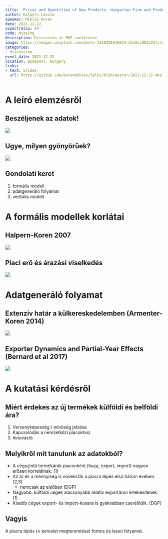 ```yaml
---
title: 'Prices and Quantities of New Products: Hungarian Firm and Product Level Data'
author: Halpern László
speaker: Miklós Koren
date: 2021-12-22
aspectratio: 54
code: missing
description: Discussion at MKE conference
image: https://images.unsplash.com/photo-1518391846015-55a9cc003b25?crop=entropy&cs=tinysrgb&fit=max&fm=jpg&ixid=M3w2ODAxOTV8MHwxfHJhbmRvbXx8fHx8fHx8fDE3MzI2NDM2MjB8&ixlib=rb-4.0.3&q=80&w=1080
categories:
- discussion
event_date: 2021-12-22
location: Budapest, Hungary
links:
- text: Slides
  url: https://github.com/korenmiklos/talks/blob/master/2021-12-22-mke-halpern/README.pdf
---
```


# A leíró elemzésről
## Beszéljenek az adatok!
![](babel-puzzle.png)

## Ugye, milyen gyönyörűek?
![](babel-complete.png)

## Gondolati keret
1. formális modell
2. adatgeneráló folyamat
3. verbális modell

# A formális modellek korlátai

## Halpern-Koren 2007
![](halpern-koren-2007.png)

## Piaci erő és árazási viselkedés
![](variable-markups.png)

# Adatgeneráló folyamat

## Extenzív határ a külkereskedelemben (Armenter-Koren 2014)
![](balls-and-bins.png)

## Exporter Dynamics and Partial-Year Effects (Bernard et al 2017)
![](partial-year.png)

# A kutatási kérdésről
## Miért érdekes az új termékek külföldi és belföldi ára?
1. Versenyképesség / minőség jelzése
2. Kapcsolódás a nemzetközi piacokhoz
3. Innováció

## Melyikről mit tanulunk az adatokból?
- A cégszintű termékárak piaconként (haza, export, import) nagyon erősen korrelálnak. (1)
- Az ár és a mennyiség is növekszik a piacra lépés első három évében. (2,3)
    - nemcsak az elsőben (DGP)
- Nagyobb, külföldi cégek alacsonyabb relatív exportáron értékesítenek. (1)
- Kisebb cégek export- és import-kosara is gyakrabban cserélődik. (DGP)

## Vagyis
A piacra lépés ($\approx$ kereslet megteremtése) fontos és lassú folyamat.
